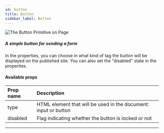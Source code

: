 ```yaml
---
id: button
title: Button
sidebar_label: Button
---
```


![The Button Primitive on Page](/scr/primitives-button.png)

##### A simple button for sending a form

In the properties, you can choose in what kind of tag the button will be displayed on the published site. You can also set the "disabled" state in the properties.

#### Available props

| Prop name | Description                                                     |
| :-------- | :-------------------------------------------------------------- |
| type      | HTML element that will be used in the document: input or button |
| disabled  | Flag indicating whether the button is locked or not             |

---
